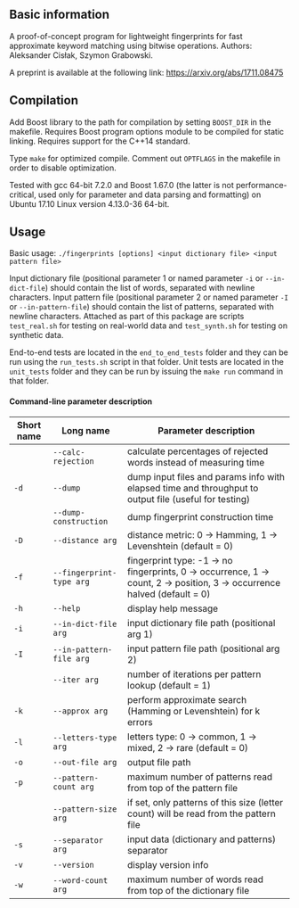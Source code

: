 ## Basic information

A proof-of-concept program for lightweight fingerprints for fast approximate keyword matching using bitwise operations. Authors: Aleksander Cisłak, Szymon Grabowski.

A preprint is available at the following link: https://arxiv.org/abs/1711.08475

## Compilation

Add Boost library to the path for compilation by setting `BOOST_DIR` in the makefile. 
Requires Boost program options module to be compiled for static linking.
Requires support for the C++14 standard.

Type `make` for optimized compile.
Comment out `OPTFLAGS` in the makefile in order to disable optimization.

Tested with gcc 64-bit 7.2.0 and Boost 1.67.0 (the latter is not performance-critical, used only for parameter and data parsing and formatting) on Ubuntu 17.10 Linux version 4.13.0-36 64-bit.

## Usage

Basic usage: `./fingerprints [options] <input dictionary file> <input pattern file>`

Input dictionary file (positional parameter 1 or named parameter `-i` or `--in-dict-file`) should contain the list of words, separated with newline characters.
Input pattern file (positional parameter 2 or named parameter `-I` or `--in-pattern-file`) should contain the list of patterns, separated with newline characters.
Attached as part of this package are scripts `test_real.sh` for testing on real-world data and `test_synth.sh` for testing on synthetic data.

End-to-end tests are located in the `end_to_end_tests` folder and they can be run using the `run_tests.sh` script in that folder.
Unit tests are located in the `unit_tests` folder and they can be run by issuing the `make run` command in that folder.

#### Command-line parameter description

Short name | Long name                | Parameter description
---------- | ------------------------ | ---------------------
&nbsp;     | `--calc-rejection`       | calculate percentages of rejected words instead of measuring time
`-d`       | `--dump`                 | dump input files and params info with elapsed time and throughput to output file (useful for testing)
&nbsp;     | `--dump-construction`    | dump fingerprint construction time
`-D`       | `--distance arg`         | distance metric: 0 &rarr; Hamming, 1 &rarr; Levenshtein (default = 0)
`-f`       | `--fingerprint-type arg` | fingerprint type: -1 &rarr; no fingerprints, 0 &rarr; occurrence, 1 &rarr; count, 2 &rarr; position, 3 &rarr; occurrence halved (default = 0)
`-h`       | `--help`                 | display help message
`-i`       | `--in-dict-file arg`     | input dictionary file path (positional arg 1)
`-I`       | `--in-pattern-file arg`  | input pattern file path (positional arg 2)
&nbsp;     | `--iter arg`             | number of iterations per pattern lookup (default = 1)
`-k`       | `--approx arg`           | perform approximate search (Hamming or Levenshtein) for k errors
`-l`       | `--letters-type arg`     | letters type: 0 &rarr; common, 1 &rarr; mixed, 2 &rarr; rare (default = 0)
`-o`       | `--out-file arg`         | output file path
`-p`       | `--pattern-count arg`    | maximum number of patterns read from top of the pattern file
&nbsp;     | `--pattern-size arg`     | if set, only patterns of this size (letter count) will be read from the pattern file
`-s`       | `--separator arg`        | input data (dictionary and patterns) separator
`-v`       | `--version`              | display version info
`-w`       | `--word-count arg`       | maximum number of words read from top of the dictionary file
